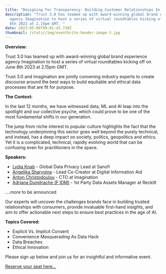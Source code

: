 ```yaml
---
title: "Designing For Transparency: Building Customer Relationships In The Age Of AI"
description: "Trust 3.0 has teamed up with award-winning global brand experience
  agency Imagination to host a series of virtual roundtables kicking off on June
  8th 2023 at 2.15pm GMT. "
date: 2023-05-06T09:01:43.738Z
thumbnail: /static/img/eventbrite-header-image-3.jpg
---
```

**Overview:**

Trust 3.0 has teamed up with award-winning global brand experience agency Imagination to host a series of virtual roundtables kicking off on June 8th 2023 at 2.15pm GMT. 

Trust 3.0 and Imagination are jointly convening industry experts to create discourse around the best ways to build equitable and ethical data processes that are fit for purpose. 

**The Context:**

In the last 12 months, we have witnessed data, ML and AI leap into the spotlight and our collective psyche, which could prove to be one of the most fundamental shifts in our generation. 

The jump from niche interest to popular culture highlights the fact that the technology underpinning this sector goes well beyond the purely technical, and instead, has a deep impact on society, politics, geopolitics and ethics. Yet it is a complicated, technical, rapidly evolving world that can be confusing even for practitioners in the space.

**Speakers:** 

* [Lydia Knab](https://www.linkedin.com/search/results/all/?fetchDeterministicClustersOnly=false&heroEntityKey=urn%3Ali%3Afsd_profile%3AACoAADLtLfQBr8-onAgLt6Ud76CSxoA6qXae6GQ&keywords=lydia%20knab&origin=RICH_QUERY_TYPEAHEAD_HISTORY&position=0&searchId=e7d1c219-2f5f-405f-8253-59b722e0b308&sid=kRV) - Global Data Privacy Lead at Sanofi
* [Angelika Sharygina](https://www.linkedin.com/in/ACoAABGtmh4BOqC2ALkRmYCTvOh7dXuZTMQk7J8) - Lead Co-Creator at Digital Information Aid
* [Anton Christodoulou](https://www.linkedin.com/in/ACoAAAAMGvMBoaHV3HvwPy20NuVPQE3J9nVhTLs) - CTO at Imagination
* [Adriana Dumitrache (F IDM)](https://www.linkedin.com/in/adriana85/) - 1st Party Data Assets Manager at Reckitt

….more to be announced

Our experts will uncover the challenges brands face in building trusted relationships with consumers, provide invaluable first-hand insights, and aim to offer actionable next steps to ensure best practices in the age of AI. 

**Topics Covered:**

* Explicit Vs. Implicit Consent
* Convenience Masquerading As Data Hack
* Data Breaches
* Ethical Innovation

Please sign up below and join us for an insightful and informative event. 

[R﻿eserve your seat here...](https://bit.ly/3LdtI17)